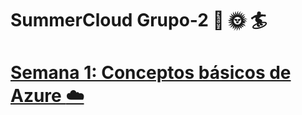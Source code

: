 #  SummerCloud Grupo-2 :palm_tree: :sun_with_face: :surfer:

# [Semana 1: Conceptos básicos de Azure :cloud:](https://github.com/JazminQuino/SummerCloud-Grupo-2/blob/main/contenido/semana_uno.md) 
